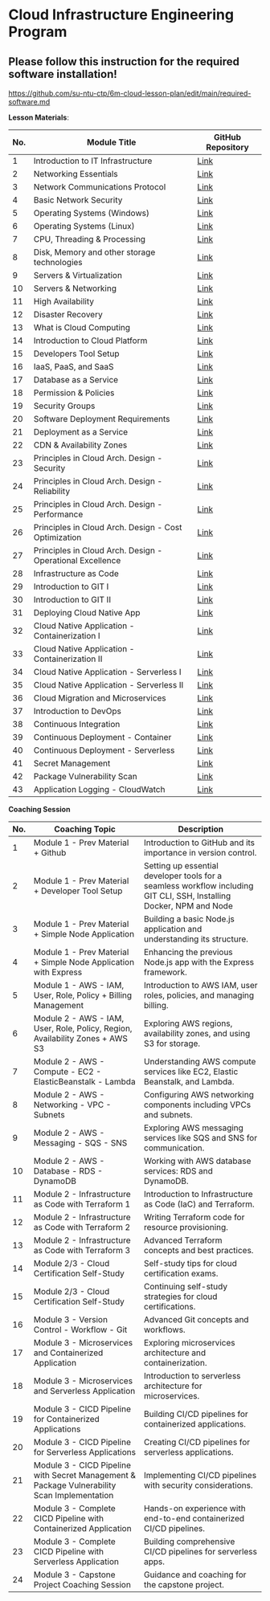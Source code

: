 # Cloud Infrastructure Engineering Program


## Please follow this instruction for the required software installation!
https://github.com/su-ntu-ctp/6m-cloud-lesson-plan/edit/main/required-software.md

**Lesson Materials**:

| No. | Module Title | GitHub Repository |
|-----|--------------|-------------------|
| 1 | Introduction to IT Infrastructure | [Link](https://github.com/su-ntu-ctp/6m-cloud-1.1-infra-intro) |
| 2 | Networking Essentials | [Link](https://github.com/su-ntu-ctp/6m-cloud-1.2-networking-essentials) |
| 3 | Network Communications Protocol | [Link](https://github.com/su-ntu-ctp/6m-cloud-1.3-networking-communications) |
| 4 | Basic Network Security | [Link](https://github.com/su-ntu-ctp/6m-cloud-1.4-basic-security) |
| 5 | Operating Systems (Windows) | [Link](https://github.com/su-ntu-ctp/6m-cloud-1.5-operating-systems-windows) |
| 6 | Operating Systems (Linux) | [Link](https://github.com/su-ntu-ctp/6m-cloud-1.6-operating-systems-linux) |
| 7 | CPU, Threading & Processing | [Link](https://github.com/su-ntu-ctp/6m-cloud-1.7-cpu-threading-processing) |
| 8 | Disk, Memory and other storage technologies | [Link](https://github.com/su-ntu-ctp/6m-cloud-1.8-disk-memory-storage) |
| 9 | Servers & Virtualization | [Link](https://github.com/su-ntu-ctp/6m-cloud-1.9-servers-virtualization) |
| 10 | Servers & Networking | [Link](https://github.com/su-ntu-ctp/6m-cloud-1.10-servers-networking) |
| 11 | High Availability | [Link](https://github.com/su-ntu-ctp/6m-cloud-1.11-high-availability) |
| 12 | Disaster Recovery | [Link](https://github.com/su-ntu-ctp/6m-cloud-1.12-disaster-recovery) |
| 13 | What is Cloud Computing | [Link](https://github.com/su-ntu-ctp/6m-cloud-2.1-cloud-computing) |
| 14 | Introduction to Cloud Platform | [Link](https://github.com/su-ntu-ctp/6m-cloud-2.2-cloud-platform) |
| 15 | Developers Tool Setup | [Link](https://github.com/su-ntu-ctp/6m-cloud-2.3-developers-tool) |
| 16 | IaaS, PaaS, and SaaS | [Link](https://github.com/su-ntu-ctp/6m-cloud-2.4-iaas-paas-saas) |
| 17 | Database as a Service | [Link](https://github.com/su-ntu-ctp/6m-cloud-2.5-database-as-a-service) |
| 18 | Permission & Policies | [Link](https://github.com/su-ntu-ctp/6m-cloud-2.6-permission-policies) |
| 19 | Security Groups | [Link](https://github.com/su-ntu-ctp/6m-cloud-2.7-security-groups) |
| 20 | Software Deployment Requirements | [Link](https://github.com/su-ntu-ctp/6m-cloud-2.8-software-deployment-requirements) |
| 21 | Deployment as a Service | [Link](https://github.com/su-ntu-ctp/6m-cloud-2.9-deployment-as-a-service) |
| 22 | CDN & Availability Zones | [Link](https://github.com/su-ntu-ctp/6m-cloud-2.10-cdn-and-availability-zones) |
| 23 | Principles in Cloud Arch. Design - Security | [Link](https://github.com/su-ntu-ctp/6m-cloud-2.11-principles-in-cloud-architecture-design-security) |
| 24 | Principles in Cloud Arch. Design - Reliability | [Link](https://github.com/su-ntu-ctp/6m-cloud-2.12-principles-in-cloud-architecture-design-reliability) |
| 25 | Principles in Cloud Arch. Design - Performance | [Link](https://github.com/su-ntu-ctp/6m-cloud-2.13-principles-in-cloud-architecture-design-performance) |
| 26 | Principles in Cloud Arch. Design - Cost Optimization | [Link](https://github.com/su-ntu-ctp/6m-cloud-2.14-principles-in-cloud-architecture-design-cost-optimization) |
| 27 | Principles in Cloud Arch. Design - Operational Excellence | [Link](https://github.com/su-ntu-ctp/6m-cloud-2.15-principles-in-cloud-architecture-design-operational-excellence) |
| 28 | Infrastructure as Code | [Link](https://github.com/su-ntu-ctp/6m-cloud-2.16-infrastructure-as-code) |
| 29 | Introduction to GIT I | [Link](https://github.com/su-ntu-ctp/6m-cloud-3.1-introduction-to-git-i) |
| 30 | Introduction to GIT II | [Link](https://github.com/su-ntu-ctp/6m-cloud-3.2-introduction-to-git-ii) |
| 31 | Deploying Cloud Native App | [Link](https://github.com/su-ntu-ctp/6m-cloud-3.3-deploying-cloud-native-app) |
| 32 | Cloud Native Application - Containerization I | [Link](https://github.com/su-ntu-ctp/6m-cloud-3.4-cloud-native-application-containerization-i) |
| 33 | Cloud Native Application - Containerization II | [Link](https://github.com/su-ntu-ctp/6m-cloud-3.5-cloud-native-application-containerization-ii) |
| 34 | Cloud Native Application - Serverless I | [Link](https://github.com/su-ntu-ctp/6m-cloud-3.6-cloud-native-application-serverless-i) |
| 35 | Cloud Native Application - Serverless II | [Link](https://github.com/su-ntu-ctp/6m-cloud-3.7-cloud-native-application-serverless-ii) |
| 36 | Cloud Migration and Microservices | [Link](https://github.com/su-ntu-ctp/6m-cloud-3.8-cloud-migration-and-microservices) |
| 37 | Introduction to DevOps | [Link](https://github.com/su-ntu-ctp/6m-cloud-3.9-introduction-to-devops) |
| 38 | Continuous Integration | [Link](https://github.com/su-ntu-ctp/6m-cloud-3.10-continuous-integration) |
| 39 | Continuous Deployment - Container | [Link](https://github.com/su-ntu-ctp/6m-cloud-3.11-continuous-deployment-container) |
| 40 | Continuous Deployment - Serverless | [Link](https://github.com/su-ntu-ctp/6m-cloud-3.12-continuous-deployment-serverless) |
| 41 | Secret Management | [Link](https://github.com/su-ntu-ctp/6m-cloud-3.13-secret-management) |
| 42 | Package Vulnerability Scan | [Link](https://github.com/su-ntu-ctp/6m-cloud-3.14-package-vulnerability-scan) |
| 43 | Application Logging - CloudWatch | [Link](https://github.com/su-ntu-ctp/6m-cloud-3.15-application-logging-cloudwatch) |

**Coaching Session**

| No. | Coaching Topic | Description |
|--------|----------------|-------------|
|   1    | Module 1 - Prev Material + Github | Introduction to GitHub and its importance in version control. |
|   2    | Module 1 - Prev Material + Developer Tool Setup | Setting up essential developer tools for a seamless workflow including GIT CLI, SSH, Installing Docker, NPM and Node |
|   3    | Module 1 - Prev Material + Simple Node Application | Building a basic Node.js application and understanding its structure. |
|   4    | Module 1 - Prev Material + Simple Node Application with Express | Enhancing the previous Node.js app with the Express framework. |
|   5    | Module 1 - AWS - IAM, User, Role, Policy + Billing Management | Introduction to AWS IAM, user roles, policies, and managing billing. |
|   6    | Module 2 - AWS - IAM, User, Role, Policy, Region, Availability Zones + AWS S3 | Exploring AWS regions, availability zones, and using S3 for storage. |
|   7    | Module 2 - AWS - Compute - EC2 - ElasticBeanstalk - Lambda | Understanding AWS compute services like EC2, Elastic Beanstalk, and Lambda. |
|   8    | Module 2 - AWS - Networking - VPC - Subnets | Configuring AWS networking components including VPCs and subnets. |
|   9    | Module 2 - AWS - Messaging - SQS - SNS | Exploring AWS messaging services like SQS and SNS for communication. |
|   10   | Module 2 - AWS - Database - RDS - DynamoDB | Working with AWS database services: RDS and DynamoDB. |
|   11   | Module 2 - Infrastructure as Code with Terraform 1 | Introduction to Infrastructure as Code (IaC) and Terraform. |
|   12   | Module 2 - Infrastructure as Code with Terraform 2 | Writing Terraform code for resource provisioning. |
|   13   | Module 2 - Infrastructure as Code with Terraform 3 | Advanced Terraform concepts and best practices. |
|   14   | Module 2/3 - Cloud Certification Self-Study | Self-study tips for cloud certification exams. |
|   15   | Module 2/3 - Cloud Certification Self-Study | Continuing self-study strategies for cloud certifications. |
|   16   | Module 3 - Version Control - Workflow - Git | Advanced Git concepts and workflows. |
|   17   | Module 3 - Microservices and Containerized Application | Exploring microservices architecture and containerization. |
|   18   | Module 3 - Microservices and Serverless Application | Introduction to serverless architecture for microservices. |
|   19   | Module 3 - CICD Pipeline for Containerized Applications | Building CI/CD pipelines for containerized applications. |
|   20   | Module 3 - CICD Pipeline for Serverless Applications | Creating CI/CD pipelines for serverless applications. |
|   21   | Module 3 - CICD Pipeline with Secret Management & Package Vulnerability Scan Implementation | Implementing CI/CD pipelines with security considerations. |
|   22   | Module 3 - Complete CICD Pipeline with Containerized Application | Hands-on experience with end-to-end containerized CI/CD pipelines. |
|   23   | Module 3 - Complete CICD Pipeline with Serverless Application | Building comprehensive CI/CD pipelines for serverless apps. |
|   24   | Module 3 - Capstone Project Coaching Session | Guidance and coaching for the capstone project. |
